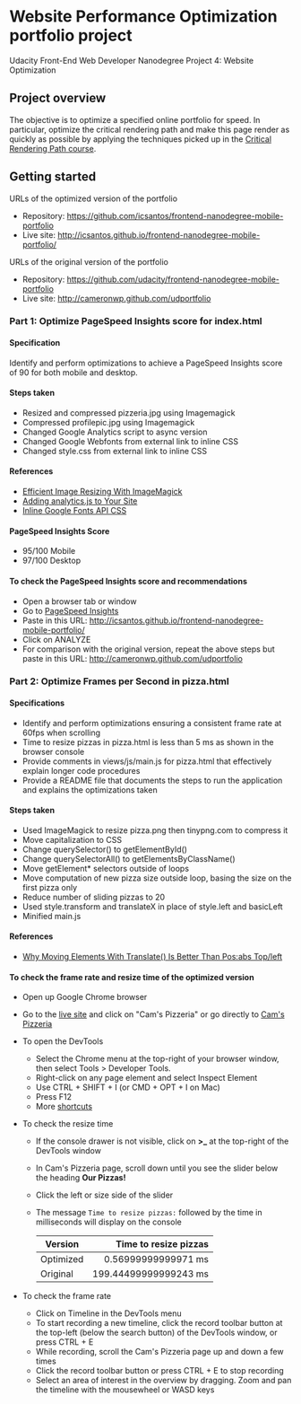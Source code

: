 # Website Performance Optimization portfolio project
Udacity Front-End Web Developer Nanodegree Project 4: Website Optimization

## Project overview

The objective is to optimize a specified online portfolio for speed. In particular, optimize the critical rendering path and make this page render as quickly as possible by applying the techniques picked up in the [Critical Rendering Path course](https://www.udacity.com/course/ud884).

## Getting started

URLs of the optimized version of the portfolio
* Repository: https://github.com/icsantos/frontend-nanodegree-mobile-portfolio
* Live site: http://icsantos.github.io/frontend-nanodegree-mobile-portfolio/

URLs of the original version of the portfolio
* Repository: https://github.com/udacity/frontend-nanodegree-mobile-portfolio
* Live site: http://cameronwp.github.com/udportfolio

### Part 1: Optimize PageSpeed Insights score for index.html

#### Specification
Identify and perform optimizations to achieve a PageSpeed Insights score of 90 for both mobile and desktop.

#### Steps taken
* Resized and compressed pizzeria.jpg using Imagemagick
* Compressed profilepic.jpg using Imagemagick
* Changed Google Analytics script to async version
* Changed Google Webfonts from external link to inline CSS
* Changed style.css from external link to inline CSS

#### References
* [Efficient Image Resizing With ImageMagick](http://www.smashingmagazine.com/2015/06/efficient-image-resizing-with-imagemagick/)
* [Adding analytics.js to Your Site](https://developers.google.com/analytics/devguides/collection/analyticsjs/?hl=en)
* [Inline Google Fonts API CSS](https://developers.google.com/speed/pagespeed/module/filter-css-inline-google-fonts)

#### PageSpeed Insights Score
* 95/100 Mobile
* 97/100 Desktop

#### To check the PageSpeed Insights score and recommendations
* Open a browser tab or window
* Go to [PageSpeed Insights](https://developers.google.com/speed/pagespeed/insights/)
* Paste in this URL: http://icsantos.github.io/frontend-nanodegree-mobile-portfolio/
* Click on ANALYZE
* For comparison with the original version, repeat the above steps but paste in this URL: http://cameronwp.github.com/udportfolio

### Part 2: Optimize Frames per Second in pizza.html

#### Specifications
* Identify and perform optimizations ensuring a consistent frame rate at 60fps when scrolling
* Time to resize pizzas in pizza.html is less than 5 ms as shown in the browser console
* Provide comments in views/js/main.js for pizza.html that effectively explain longer code procedures
* Provide a README file that documents the steps to run the application and explains the optimizations taken

#### Steps taken
* Used ImageMagick to resize pizza.png then tinypng.com to compress it
* Move capitalization to CSS
* Change querySelector() to getElementById()
* Change querySelectorAll() to getElementsByClassName()
* Move getElement* selectors outside of loops
* Move computation of new pizza size outside loop, basing the size on the first pizza only
* Reduce number of sliding pizzas to 20
* Used style.transform and translateX in place of style.left and basicLeft
* Minified main.js

#### References
* [Why Moving Elements With Translate() Is Better Than Pos:abs Top/left](http://www.paulirish.com/2012/why-moving-elements-with-translate-is-better-than-posabs-topleft/)

#### To check the frame rate and resize time of the optimized version
* Open up Google Chrome browser
* Go to the [live site]( http://icsantos.github.io/frontend-nanodegree-mobile-portfolio/) and click on "Cam's Pizzeria" or go directly to [Cam's Pizzeria](http://icsantos.github.io/frontend-nanodegree-mobile-portfolio/views/pizza.html)
* To open the DevTools
  - Select the Chrome menu at the top-right of your browser window, then select Tools > Developer Tools.
  - Right-click on any page element and select Inspect Element
  - Use CTRL + SHIFT + I (or CMD + OPT + I on Mac)
  - Press F12
  - More [shortcuts](https://developers.google.com/web/tools/iterate/inspect-styles/shortcuts)
* To check the resize time
  - If the console drawer is not visible, click on **>_** at the top-right of the DevTools window
  - In Cam's Pizzeria page, scroll down until you see the slider below the heading **Our Pizzas!**
  - Click the left or size side of the slider
  - The message `Time to resize pizzas:` followed by the time in milliseconds will display on the console

    | Version    | Time to resize pizzas |
    | ---------- | ---------------------:|
    | Optimized  |   0.56999999999971 ms |
    | Original   | 199.44499999999243 ms |

* To check the frame rate
  - Click on Timeline in the DevTools menu
  - To start recording a new timeline, click the record toolbar button at the top-left (below the search button) of the DevTools window, or press CTRL + E
  - While recording, scroll the Cam's Pizzeria page up and down a few times
  - Click the record toolbar button or press CTRL + E to stop recording
  - Select an area of interest in the overview by dragging.  Zoom and pan the timeline with the mousewheel or WASD keys
